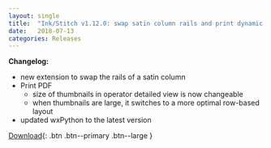 ```yaml
---
layout: single
title:  "Ink/Stitch v1.12.0: swap satin column rails and print dynamic thumbnail size"
date:   2018-07-13
categories: Releases
---
```

**Changelog:**

  * new extension to swap the rails of a satin column
  * Print PDF
    * size of thumbnails in operator detailed view is now changeable
    * when thumbnails are large, it switches to a more optimal row-based layout
  * updated wxPython to the latest version

[Download](https://github.com/inkstitch/inkstitch/releases/tag/v1.12.0){: .btn .btn--primary .btn--large }
